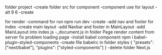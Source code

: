 folder project 
-create folder src for component 
-component use for layout
-alt 9 6
-create <Nav> for render 
-command for run npm run dev 
-create <StyledLink>
-add nav and footer for index 
-create main layout 
-add Navbar and footer in MainLayout
-add MainLayout into index.js
-_document.js in folder Page render content from server fix problem loading page
-install babel component 
npm i babel-plugin-styled-components
-create file babelrc in folder styles
{
  "presets": ["next/babel"],
  "plugins": ["styled-components"]
}
-delete folder Next.js